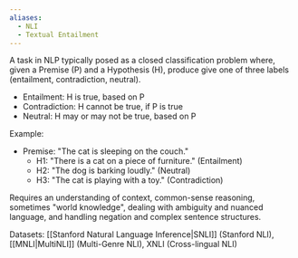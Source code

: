 ```yaml
---
aliases:
  - NLI
  - Textual Entailment
---
```

A task in NLP typically posed as a closed classification problem where, given a Premise (P) and a Hypothesis (H),  produce give one of three labels (entailment, contradiction, neutral).
- Entailment: H is true, based on P
- Contradiction: H cannot be true, if P is true
- Neutral: H may or may not be true, based on P

Example: 
- Premise: "The cat is sleeping on the couch."
	- H1: "There is a cat on a piece of furniture." (Entailment)
	- H2: "The dog is barking loudly." (Neutral)
	- H3: "The cat is playing with a toy."  (Contradiction)

Requires an understanding of context, common-sense reasoning, sometimes "world knowledge", dealing with ambiguity and nuanced language, and handling negation and complex sentence structures.


Datasets: [[Stanford Natural Language Inference|SNLI]] (Stanford NLI), [[MNLI|MultiNLI]] (Multi-Genre NLI), XNLI (Cross-lingual NLI)